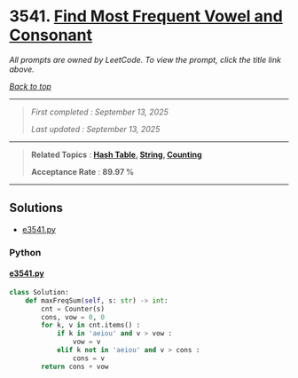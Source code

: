 # 3541. [Find Most Frequent Vowel and Consonant](<https://leetcode.com/problems/find-most-frequent-vowel-and-consonant>)

*All prompts are owned by LeetCode. To view the prompt, click the title link above.*

*[Back to top](<../README.md>)*

------

> *First completed : September 13, 2025*
>
> *Last updated : September 13, 2025*

------

> **Related Topics** : **[Hash Table](<by_topic/Hash Table.md>), [String](<by_topic/String.md>), [Counting](<by_topic/Counting.md>)**
>
> **Acceptance Rate** : **89.97 %**

------

## Solutions

- [e3541.py](<../my-submissions/e3541.py>)
### Python
#### [e3541.py](<../my-submissions/e3541.py>)
```Python
class Solution:
    def maxFreqSum(self, s: str) -> int:
        cnt = Counter(s)
        cons, vow = 0, 0
        for k, v in cnt.items() :
            if k in 'aeiou' and v > vow :
                vow = v
            elif k not in 'aeiou' and v > cons :
                cons = v
        return cons + vow
```

